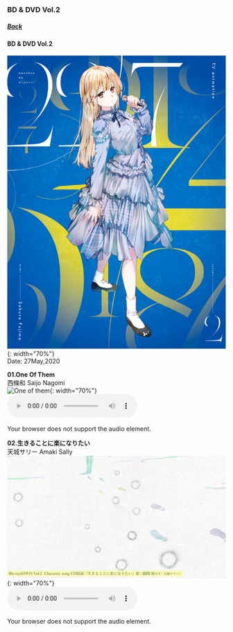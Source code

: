### BD & DVD Vol.2
##### [Back](Music_List.md)

#### BD & DVD Vol.2
![BDDVDVol2](../../Img/Music/BDDVDVol2.jpg){: width="70%"}  
Date: 27May,2020  

**01.One Of Them**  
西條和 Saijo Nagomi  
![One of them](../../Img/Music/BDDVDVol2_Miu.png){: width="70%"}  
<audio controls="controls">
  <source type="audio/mp3" src="../../Music/Character%20Songs/01.One%20of%20them.mp3"></source>
  <p>Your browser does not support the audio element.</p>
</audio>

**02.生きることに楽になりたい**  
天城サリー Amaki Sally  
![生きることに楽になりたい](../../Img/Music/BDDVDVol2_Sakura.png){: width="70%"}  
<audio controls="controls">
  <source type="audio/mp3" src="../../Music/Character%20Songs/02.生きることに楽になりたい.mp3"></source>
  <p>Your browser does not support the audio element.</p>
</audio>

